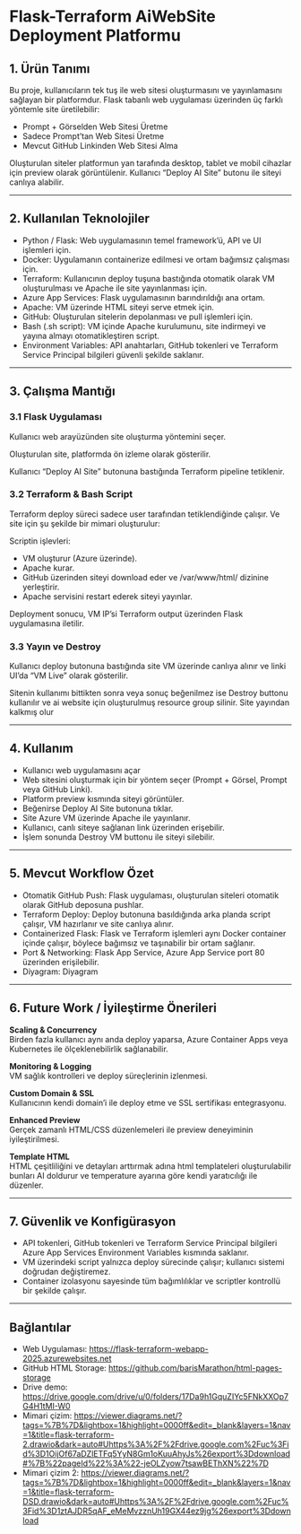 # Flask-Terraform AiWebSite Deployment Platformu

## 1. Ürün Tanımı

Bu proje, kullanıcıların tek tuş ile web sitesi oluşturmasını ve yayınlamasını sağlayan bir platformdur. Flask tabanlı web uygulaması üzerinden üç farklı yöntemle site üretilebilir:

- Prompt + Görselden Web Sitesi Üretme
- Sadece Prompt’tan Web Sitesi Üretme
- Mevcut GitHub Linkinden Web Sitesi Alma

Oluşturulan siteler platformun yan tarafında desktop, tablet ve mobil cihazlar için preview olarak görüntülenir. Kullanıcı “Deploy AI Site” butonu ile siteyi canlıya alabilir.

---

## 2. Kullanılan Teknolojiler

- Python / Flask: Web uygulamasının temel framework’ü, API ve UI işlemleri için.
- Docker: Uygulamanın containerize edilmesi ve ortam bağımsız çalışması için.
- Terraform: Kullanıcının deploy tuşuna bastığında otomatik olarak VM oluşturulması ve Apache ile site yayınlanması için.
- Azure App Services: Flask uygulamasının barındırıldığı ana ortam.
- Apache: VM üzerinde HTML siteyi serve etmek için.
- GitHub: Oluşturulan sitelerin depolanması ve pull işlemleri için.
- Bash (.sh script): VM içinde Apache kurulumunu, site indirmeyi ve yayına almayı otomatikleştiren script.
- Environment Variables: API anahtarları, GitHub tokenleri ve Terraform Service Principal bilgileri güvenli şekilde saklanır.

---

## 3. Çalışma Mantığı

### 3.1 Flask Uygulaması

Kullanıcı web arayüzünden site oluşturma yöntemini seçer.

Oluşturulan site, platformda ön izleme olarak gösterilir.

Kullanıcı “Deploy AI Site” butonuna bastığında Terraform pipeline tetiklenir.

### 3.2 Terraform & Bash Script

Terraform deploy süreci sadece user tarafından tetiklendiğinde çalışır. Ve site için şu şekilde bir mimari oluşturulur:

Scriptin işlevleri:

- VM oluşturur (Azure üzerinde).
- Apache kurar.
- GitHub üzerinden siteyi download eder ve /var/www/html/ dizinine yerleştirir.
- Apache servisini restart ederek siteyi yayınlar.

Deployment sonucu, VM IP’si Terraform output üzerinden Flask uygulamasına iletilir.

### 3.3 Yayın ve Destroy

Kullanıcı deploy butonuna bastığında site VM üzerinde canlıya alınır ve linki UI’da “VM Live” olarak gösterilir.

Sitenin kullanımı bittikten sonra veya sonuç beğenilmez ise Destroy buttonu kullanılır ve ai website için oluşturulmuş resource group silinir. Site yayından kalkmış olur

---

## 4. Kullanım

- Kullanıcı web uygulamasını açar
- Web sitesini oluşturmak için bir yöntem seçer (Prompt + Görsel, Prompt veya GitHub Linki).
- Platform preview kısmında siteyi görüntüler.
- Beğenirse Deploy AI Site butonuna tıklar.
- Site Azure VM üzerinde Apache ile yayınlanır.
- Kullanıcı, canlı siteye sağlanan link üzerinden erişebilir.
- İşlem sonunda Destroy VM buttonu ile siteyi silebilir.

---

## 5. Mevcut Workflow Özet

- Otomatik GitHub Push: Flask uygulaması, oluşturulan siteleri otomatik olarak GitHub deposuna pushlar.
- Terraform Deploy: Deploy butonuna basıldığında arka planda script çalışır, VM hazırlanır ve site canlıya alınır.
- Containerized Flask: Flask ve Terraform işlemleri aynı Docker container içinde çalışır, böylece bağımsız ve taşınabilir bir ortam sağlanır.
- Port & Networking: Flask App Service, Azure App Service port 80 üzerinden erişilebilir.
- Diyagram: Diyagram

---

## 6. Future Work / İyileştirme Önerileri

**Scaling & Concurrency**  
Birden fazla kullanıcı aynı anda deploy yaparsa, Azure Container Apps veya Kubernetes ile ölçeklenebilirlik sağlanabilir.

**Monitoring & Logging**  
VM sağlık kontrolleri ve deploy süreçlerinin izlenmesi.

**Custom Domain & SSL**  
Kullanıcının kendi domain’i ile deploy etme ve SSL sertifikası entegrasyonu.

**Enhanced Preview**  
Gerçek zamanlı HTML/CSS düzenlemeleri ile preview deneyiminin iyileştirilmesi.

**Template HTML**  
HTML çeşitliliğini ve detayları arttırmak adına html templateleri oluşturulabilir bunları AI doldurur ve temperature ayarına göre kendi yaratıcılığı ile düzenler.

---

## 7. Güvenlik ve Konfigürasyon

- API tokenleri, GitHub tokenleri ve Terraform Service Principal bilgileri Azure App Services Environment Variables kısmında saklanır.
- VM üzerindeki script yalnızca deploy sürecinde çalışır; kullanıcı sistemi doğrudan değiştiremez.
- Container izolasyonu sayesinde tüm bağımlılıklar ve scriptler kontrollü bir şekilde çalışır.

---

## Bağlantılar

- Web Uygulaması: https://flask-terraform-webapp-2025.azurewebsites.net
- GitHub HTML Storage: https://github.com/barisMarathon/html-pages-storage
- Drive demo: https://drive.google.com/drive/u/0/folders/17Da9h1GquZIYc5FNkXXOp7G4H1tMI-W0
- Mimari çizim: https://viewer.diagrams.net/?tags=%7B%7D&lightbox=1&highlight=0000ff&edit=_blank&layers=1&nav=1&title=flask-terraform-2.drawio&dark=auto#Uhttps%3A%2F%2Fdrive.google.com%2Fuc%3Fid%3D1OijOf67aDZlETFq5YyN8Gm1oKuuAhyJs%26export%3Ddownload#%7B%22pageId%22%3A%22-jeOLZyow7tsawBEThXN%22%7D
- Mimari çizim 2: https://viewer.diagrams.net/?tags=%7B%7D&lightbox=1&highlight=0000ff&edit=_blank&layers=1&nav=1&title=flask-terraform-DSD.drawio&dark=auto#Uhttps%3A%2F%2Fdrive.google.com%2Fuc%3Fid%3D1ztAJDR5qAF_eMeMvzznUh19GX44ez9jg%26export%3Ddownload
